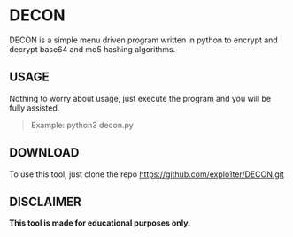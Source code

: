 # DECON
DECON is a simple menu driven program written in python to encrypt and decrypt base64 and md5 hashing algorithms.
## USAGE
Nothing to worry about usage, just execute the program and you will be fully assisted.
> Example: python3 decon.py
## DOWNLOAD
To use this tool, just clone the repo https://github.com/explo1ter/DECON.git
## DISCLAIMER
**This tool is made for educational purposes only.**

